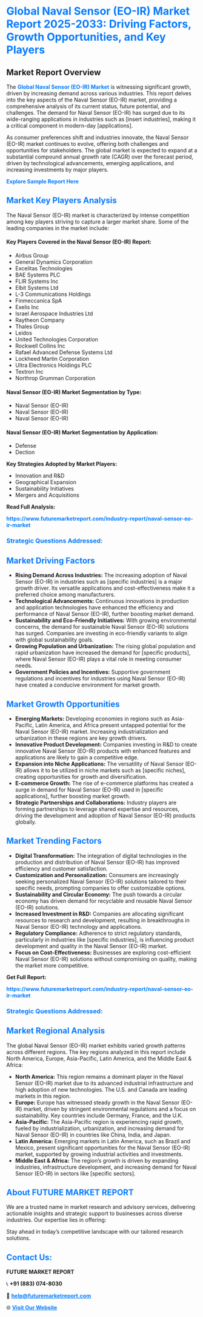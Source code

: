 <h1 style="color: #007BFF;">Global Naval Sensor (EO-IR) Market Report 2025-2033: Driving Factors, Growth Opportunities, and Key Players</h1>

<section id="overview">
<h2>Market Report Overview</h2>
<p>The <a href="https://www.futuremarketreport.com/industry-report/naval-sensor-eo-ir-market" style="color: #007BFF; text-decoration: none;"><strong>Global Naval Sensor (EO-IR) Market</strong></a> is witnessing significant growth, driven by increasing demand across various industries. This report delves into the key aspects of the Naval Sensor (EO-IR) market, providing a comprehensive analysis of its current status, future potential, and challenges. The demand for Naval Sensor (EO-IR) has surged due to its wide-ranging applications in industries such as [insert industries], making it a critical component in modern-day [applications].</p>
<p>As consumer preferences shift and industries innovate, the Naval Sensor (EO-IR) market continues to evolve, offering both challenges and opportunities for stakeholders. The global market is expected to expand at a substantial compound annual growth rate (CAGR) over the forecast period, driven by technological advancements, emerging applications, and increasing investments by major players.</p>
</section>

<section id="overview">
<p><a href="https://www.futuremarketreport.com/request-sample/reportId=76052" style="color: #007BFF; text-decoration: none;"><strong>Explore Sample Report Here</strong></a></p>
</section>

<section id="key-players">
<h2 style="color: #007BFF;">Market Key Players Analysis</h2>
<p>The Naval Sensor (EO-IR) market is characterized by intense competition among key players striving to capture a larger market share. Some of the leading companies in the market include:</p>
<h4>Key Players Covered in the Naval Sensor (EO-IR) Report:</h4>
<ul><li>Airbus Group</li><li>General Dynamics Corporation</li><li>Excelitas Technologies</li><li>BAE Systems PLC</li><li>FLIR Systems Inc</li><li>Elbit Systems Ltd</li><li>L-3 Communications Holdings</li><li>Finmeccanica SpA</li><li>Exelis Inc</li><li>Israel Aerospace Industries Ltd</li><li>Raytheon Company</li><li>Thales Group</li><li>Leidos</li><li>United Technologies Corporation</li><li>Rockwell Collins Inc</li><li>Rafael Advanced Defense Systems Ltd</li><li>Lockheed Martin Corporation</li><li>Ultra Electronics Holdings PLC</li><li>Textron Inc</li><li>Northrop Grumman Corporation</li></ul>
<h4>Naval Sensor (EO-IR) Market Segmentation by Type:</h4>
<ul><li>Naval Sensor (EO-IR)</li><li>Naval Sensor (EO-IR)</li><li>Naval Sensor (EO-IR)</li></ul>

<h4>Naval Sensor (EO-IR) Market Segmentation by Application:</h4>
<ul><li>Defense</li><li>Dection</li></ul>
<p><strong>Key Strategies Adopted by Market Players:</strong></p>
<ul>
<li>Innovation and R&D</li>
<li>Geographical Expansion</li>
<li>Sustainability Initiatives</li>
<li>Mergers and Acquisitions</li>
</ul>
</section>

<section>
<p><strong>Read Full Analysis: </strong></p><a href="https://www.futuremarketreport.com/industry-report/naval-sensor-eo-ir-market" style="color: #007BFF; text-decoration: none;"><strong>https://www.futuremarketreport.com/industry-report/naval-sensor-eo-ir-market</strong></a>
<h3 style="color: #007BFF;">Strategic Questions Addressed:</h3>
</section>

<section id="driving-factors">
<h2 style="color: #007BFF;">Market Driving Factors</h2>
<ul>
<li><strong>Rising Demand Across Industries:</strong> The increasing adoption of Naval Sensor (EO-IR) in industries such as [specific industries] is a major growth driver. Its versatile applications and cost-effectiveness make it a preferred choice among manufacturers.</li>
<li><strong>Technological Advancements:</strong> Continuous innovations in production and application technologies have enhanced the efficiency and performance of Naval Sensor (EO-IR), further boosting market demand.</li>
<li><strong>Sustainability and Eco-Friendly Initiatives:</strong> With growing environmental concerns, the demand for sustainable Naval Sensor (EO-IR) solutions has surged. Companies are investing in eco-friendly variants to align with global sustainability goals.</li>
<li><strong>Growing Population and Urbanization:</strong> The rising global population and rapid urbanization have increased the demand for [specific products], where Naval Sensor (EO-IR) plays a vital role in meeting consumer needs.</li>
<li><strong>Government Policies and Incentives:</strong> Supportive government regulations and incentives for industries using Naval Sensor (EO-IR) have created a conducive environment for market growth.</li>
</ul>
</section>

<section id="growth-opportunities">
<h2 style="color: #007BFF;">Market Growth Opportunities</h2>
<ul>
<li><strong>Emerging Markets:</strong> Developing economies in regions such as Asia-Pacific, Latin America, and Africa present untapped potential for the Naval Sensor (EO-IR) market. Increasing industrialization and urbanization in these regions are key growth drivers.</li>
<li><strong>Innovative Product Development:</strong> Companies investing in R&D to create innovative Naval Sensor (EO-IR) products with enhanced features and applications are likely to gain a competitive edge.</li>
<li><strong>Expansion into Niche Applications:</strong> The versatility of Naval Sensor (EO-IR) allows it to be utilized in niche markets such as [specific niches], creating opportunities for growth and diversification.</li>
<li><strong>E-commerce Growth:</strong> The rise of e-commerce platforms has created a surge in demand for Naval Sensor (EO-IR) used in [specific applications], further boosting market growth.</li>
<li><strong>Strategic Partnerships and Collaborations:</strong> Industry players are forming partnerships to leverage shared expertise and resources, driving the development and adoption of Naval Sensor (EO-IR) products globally.</li>
</ul>
</section>

<section id="trending-factors">
<h2 style="color: #007BFF;">Market Trending Factors</h2>
<ul>
<li><strong>Digital Transformation:</strong> The integration of digital technologies in the production and distribution of Naval Sensor (EO-IR) has improved efficiency and customer satisfaction.</li>
<li><strong>Customization and Personalization:</strong> Consumers are increasingly seeking personalized Naval Sensor (EO-IR) solutions tailored to their specific needs, prompting companies to offer customizable options.</li>
<li><strong>Sustainability and Circular Economy:</strong> The push towards a circular economy has driven demand for recyclable and reusable Naval Sensor (EO-IR) solutions.</li>
<li><strong>Increased Investment in R&D:</strong> Companies are allocating significant resources to research and development, resulting in breakthroughs in Naval Sensor (EO-IR) technology and applications.</li>
<li><strong>Regulatory Compliance:</strong> Adherence to strict regulatory standards, particularly in industries like [specific industries], is influencing product development and quality in the Naval Sensor (EO-IR) market.</li>
<li><strong>Focus on Cost-Effectiveness:</strong> Businesses are exploring cost-efficient Naval Sensor (EO-IR) solutions without compromising on quality, making the market more competitive.</li>
</ul>
</section>

<section>
<p><strong>Get Full Report: </strong></p><a href="https://www.futuremarketreport.com/industry-report/naval-sensor-eo-ir-market" style="color: #007BFF; text-decoration: none;"><strong>https://www.futuremarketreport.com/industry-report/naval-sensor-eo-ir-market</strong></a>
<h3 style="color: #007BFF;">Strategic Questions Addressed:</h3>
</section>


<section id="regional-analysis">
<h2 style="color: #007BFF;">Market Regional Analysis</h2>
<p>The global Naval Sensor (EO-IR) market exhibits varied growth patterns across different regions. The key regions analyzed in this report include North America, Europe, Asia-Pacific, Latin America, and the Middle East & Africa:</p>
<ul>
<li><strong>North America:</strong> This region remains a dominant player in the Naval Sensor (EO-IR) market due to its advanced industrial infrastructure and high adoption of new technologies. The U.S. and Canada are leading markets in this region.</li>
<li><strong>Europe:</strong> Europe has witnessed steady growth in the Naval Sensor (EO-IR) market, driven by stringent environmental regulations and a focus on sustainability. Key countries include Germany, France, and the U.K.</li>
<li><strong>Asia-Pacific:</strong> The Asia-Pacific region is experiencing rapid growth, fueled by industrialization, urbanization, and increasing demand for Naval Sensor (EO-IR) in countries like China, India, and Japan.</li>
<li><strong>Latin America:</strong> Emerging markets in Latin America, such as Brazil and Mexico, present significant opportunities for the Naval Sensor (EO-IR) market, supported by growing industrial activities and investments.</li>
<li><strong>Middle East & Africa:</strong> The region’s growth is driven by expanding industries, infrastructure development, and increasing demand for Naval Sensor (EO-IR) in sectors like [specific sectors].</li>
</ul>
</section>

<footer>
<h2 style="color: #007BFF;">About FUTURE MARKET REPORT</h2>
<p>We are a trusted name in market research and advisory services, delivering actionable insights and strategic support to businesses across diverse industries. Our expertise lies in offering:</p>

<p>Stay ahead in today’s competitive landscape with our tailored research solutions.</p>

<h2 style="color: #007BFF;">Contact Us:</h2>
<p><strong>FUTURE MARKET REPORT</strong></p>
<p>📞 <strong>+91 (883) 074-8030</strong></p>
<p>📧 <strong><a href="mailto:help@futuremarketreport.com" style="color: #007BFF;">help@futuremarketreport.com</a></strong></p>
<p>🌐 <strong><a href="https://www.futuremarketreport.com/" style="color: #007BFF;">Visit Our Website</a></strong></p>
</footer>